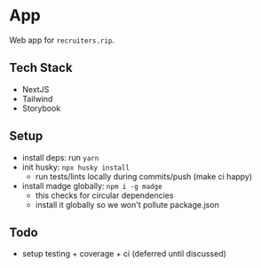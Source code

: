 # App

Web app for `recruiters.rip`.

## Tech Stack

- NextJS
- Tailwind
- Storybook

## Setup

- install deps: run `yarn`
- init husky: `npx husky install`
  - run tests/lints locally during commits/push (make ci happy)
- install madge globally: `npm i -g madge`
  - this checks for circular dependencies
  - install it globally so we won't pollute package.json

## Todo

- setup testing + coverage + ci (deferred until discussed)
